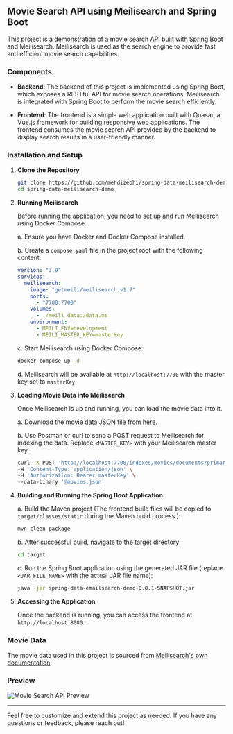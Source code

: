 ## Movie Search API using Meilisearch and Spring Boot

This project is a demonstration of a movie search API built with Spring Boot and Meilisearch. Meilisearch is used as the search engine to provide fast and efficient movie search capabilities.

### Components

- **Backend**: The backend of this project is implemented using Spring Boot, which exposes a RESTful API for movie search operations. Meilisearch is integrated with Spring Boot to perform the movie search efficiently.

- **Frontend**: The frontend is a simple web application built with Quasar, a Vue.js framework for building responsive web applications. The frontend consumes the movie search API provided by the backend to display search results in a user-friendly manner.

### Installation and Setup

1. **Clone the Repository**
   ```bash
   git clone https://github.com/mehdizebhi/spring-data-meilisearch-demo.git
   cd spring-data-meilisearch-demo
   ```

2. **Running Meilisearch**

   Before running the application, you need to set up and run Meilisearch using Docker Compose.

   a. Ensure you have Docker and Docker Compose installed.

   b. Create a `compose.yaml` file in the project root with the following content:
      ```yaml
      version: "3.9"
      services:
        meilisearch:
          image: "getmeili/meilisearch:v1.7"
          ports:
            - "7700:7700"
          volumes:
            - ./meili_data:/data.ms
          environment:
            - MEILI_ENV=development
            - MEILI_MASTER_KEY=masterKey
      ```

   c. Start Meilisearch using Docker Compose:
      ```bash
      docker-compose up -d
      ```

   d. Meilisearch will be available at `http://localhost:7700` with the master key set to `masterKey`.

3. **Loading Movie Data into Meilisearch**

   Once Meilisearch is up and running, you can load the movie data into it.

   a. Download the movie data JSON file from [here](https://www.meilisearch.com/movies.json).

   b. Use Postman or curl to send a POST request to Meilisearch for indexing the data. Replace `<MASTER_KEY>` with your Meilisearch master key.
      ```bash
      curl -X POST 'http://localhost:7700/indexes/movies/documents?primaryKey=id' \
      -H 'Content-Type: application/json' \
      -H 'Authorization: Bearer masterKey' \
      --data-binary '@movies.json'
      ```

4. **Building and Running the Spring Boot Application**

   a. Build the Maven project (The frontend build files will be copied to `target/classes/static` during the Maven build process.):
      ```bash
      mvn clean package
      ```

   b. After successful build, navigate to the target directory:
      ```bash
      cd target
      ```

   c. Run the Spring Boot application using the generated JAR file (replace `<JAR_FILE_NAME>` with the actual JAR file name):
      ```bash
      java -jar spring-data-emailsearch-demo-0.0.1-SNAPSHOT.jar
      ```

5. **Accessing the Application**

   Once the backend is running, you can access the frontend at `http://localhost:8080`.

### Movie Data
The movie data used in this project is sourced from [Meilisearch's own documentation](https://www.meilisearch.com/movies.json).

### Preview

![Movie Search API Preview](preview.gif)

---

Feel free to customize and extend this project as needed. If you have any questions or feedback, please reach out!
